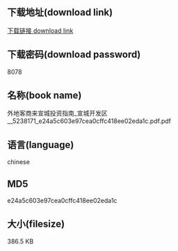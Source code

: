 ## 下载地址(download link)
[下载链接 download link](https://voluble-croquembouche-d321dc.netlify.app/?s=%E5%A4%96%E5%9C%B0%E5%AE%A2%E5%95%86%E6%9D%A5%E5%AE%A3%E5%9F%8E%E6%8A%95%E8%B5%84%E6%8C%87%E5%8D%97_%E5%AE%A3%E5%9F%8E%E5%BC%80%E5%8F%91%E5%8C%BA__5238171_e24a5c603e97cea0cffc418ee02eda1c.pdf)

## 下载密码(download password)
8078

## 名称(book name)
外地客商来宣城投资指南_宣城开发区__5238171_e24a5c603e97cea0cffc418ee02eda1c.pdf.pdf

## 语言(language)
chinese

## MD5
e24a5c603e97cea0cffc418ee02eda1c

## 大小(filesize)
386.5 KB
